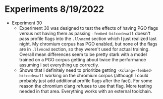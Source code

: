 # Experiments 8/19/2022

* Experiment 30
    * Experiment 30 was designed to test the effects of having PGO flags versus not having them as
    passing `-fembed-bitcode=all` doesn't pass profile flags into the `.llvmcmd` section which I just
    realized last night. My chromium corpus has PGO enabled, but none of the flags are in `.llvmcmd`
    section, so they weren't used for actual training. Overall mean differences seem to be pretty
    stark with a model trained on a PGO corpus getting about twice the performance assuming I
    set everything up correctly. 
    * Shows that I definitely need to prioritize getting `-Xclang=-fembed-bitcode=all` working on
    the chromium corpus (although I could probably just add additional profile flags after the
    fact). For some reason the chromium clang refuses to use that flag. More testing needed in
    that area. Everything works with an external toolchain.